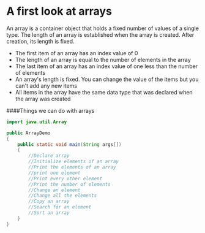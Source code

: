 # A first look at arrays

An array is a container object that holds a fixed number of values of a single type. The length of an array is established when the array is created. After creation, its length is fixed.

* The first item of an array has an index value of 0
* The length of an array is equal to the number of elements in the array
* The last item of an array has an index value of one less than the number of elements
* An array's length is fixed. You can change the value of the items but you can't add any new items
* All items in the array have the same data type that was declared when the array was created

 
####Things we can do with arrays
```java 
import java.util.Array

public ArrayDemo
{
    public static void main(String args[])
    {
        //Declare array
        //Initialize elements of an array
        //Print the elements of an array
        //print one element
        //Print every other element
        //Print the number of elements
        //Change an element
        //Change all the elements
        //Copy an array
        //Search for an element
        //Sort an array
    }
}
```